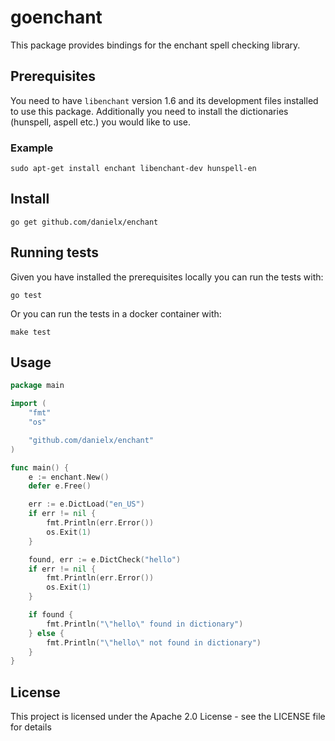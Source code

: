 # goenchant

This package provides bindings for the enchant spell checking library.

## Prerequisites

You need to have `libenchant` version 1.6 and its development files
installed to use this package. Additionally you need to install the
dictionaries (hunspell, aspell etc.) you would like to use.

### Example
```
sudo apt-get install enchant libenchant-dev hunspell-en
```

## Install

```
go get github.com/danielx/enchant
```

## Running tests

Given you have installed the prerequisites locally you can run the tests with:
```
go test
```

Or you can run the tests in a docker container with:
```
make test
```

## Usage

```go
package main

import (
	"fmt"
	"os"

	"github.com/danielx/enchant"
)

func main() {
	e := enchant.New()
	defer e.Free()

	err := e.DictLoad("en_US")
	if err != nil {
		fmt.Println(err.Error())
		os.Exit(1)
	}

	found, err := e.DictCheck("hello")
	if err != nil {
		fmt.Println(err.Error())
		os.Exit(1)
	}

	if found {
		fmt.Println("\"hello\" found in dictionary")
	} else {
		fmt.Println("\"hello\" not found in dictionary")
	}
}
```

## License

This project is licensed under the Apache 2.0 License - see the LICENSE file for details

